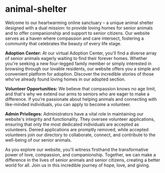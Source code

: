 # animal-shelter
Welcome to our heartwarming online sanctuary – a unique animal shelter designed with a dual mission: to provide loving homes for senior animals and to offer companionship and support to senior citizens. Our website serves as a haven where compassion and care intersect, fostering a community that celebrates the beauty of every life stage.

**Adoption Center:**
At our virtual Adoption Center, you'll find a diverse array of senior animals eagerly waiting to find their forever homes. Whether you're seeking a new four-legged family member or simply interested in browsing through our lovable residents, our website offers you a simple and convenient platform for adoption. Discover the incredible stories of those who've already found loving homes in our adopted section.

**Volunteer Opportunities:**
We believe that compassion knows no age limit, and that's why we extend our arms to seniors who are eager to make a difference. If you're passionate about helping animals and connecting with like-minded individuals, you can apply to become a volunteer.

**Admin Privileges:**
Administrators have a vital role in maintaining our website's integrity and functionality. They oversee volunteer applications, ensuring that only the most dedicated individuals are accepted as volunteers. Denied applications are promptly removed, while accepted volunteers join our directory to collaborate, connect, and contribute to the well-being of our senior animals.

As you explore our website, you'll witness firsthand the transformative power of love, compassion, and companionship. Together, we can make a difference in the lives of senior animals and senior citizens, creating a better world for all. Join us in this incredible journey of hope, love, and giving.
